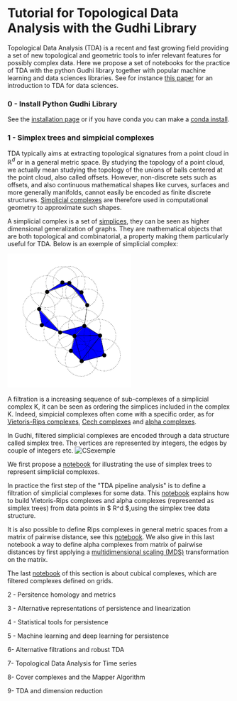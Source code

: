
# Tutorial for Topological Data Analysis with the Gudhi Library

Topological Data Analysis (TDA) is a recent and fast growing  field providing a set of new topological and geometric tools to infer relevant features for possibly complex data. Here we propose a set of notebooks for the practice of TDA with the python Gudhi library together with popular machine learning and data sciences libraries.
See for instance [this paper](https://arxiv.org/abs/1710.04019) for an introduction to TDA for data sciences.

### 0 - Install Python Gudhi Library  

See the [installation page](http://gudhi.gforge.inria.fr/python/latest/installation.html) or if you have conda you can make a [conda install](https://anaconda.org/conda-forge/gudhi).

### 1 - Simplex trees and simpicial complexes

TDA typically aims at extracting topological signatures from a point cloud in $\mathbb R^d$ or in a general metric space. By studying the topology of a point cloud, we actually mean studying the topology of the unions of balls centered at the point cloud, also called offsets. However, non-discrete sets such as offsets, and also continuous mathematical shapes like curves, surfaces and more generally manifolds, cannot easily be encoded as finite discrete structures. [Simplicial complexes](https://en.wikipedia.org/wiki/Simplicial_complex) are therefore used in computational geometry to approximate such shapes.

A simplicial complex is a set of [simplices](https://en.wikipedia.org/wiki/Simplex), they can be seen as higher dimensional generalization of graphs. They are mathematical objects that are both topological and combinatorial, a property making them particularly useful for TDA. Below is an exemple of simplicial complex:

![title](Images/Pers14.PNG)
 
A filtration is a increasing sequence of sub-complexes of a simplicial complex K, it can be seen as ordering the simplices included in the complex K. Indeed, simpicial complexes often come with a specific order, as for [Vietoris-Rips complexes](https://en.wikipedia.org/wiki/Vietoris%E2%80%93Rips_complex), [Cech complexes](https://en.wikipedia.org/wiki/%C4%8Cech_complex) and [alpha complexes](https://en.wikipedia.org/wiki/Alpha_shape#Alpha_complex). 

In Gudhi, filtered simplicial complexes are encoded through a data structure called simplex tree. The vertices are represented by integers, the edges by couple of integers etc.
![CSexemple](http://gudhi.gforge.inria.fr/python/latest/_images/Simplex_tree_representation.png)


We first propose a [notebook](Tuto-GUDHI-simplex-Trees.ipynb) for illustrating the use of simplex trees to represent simplicial complexes.

In practice the first step of the "TDA pipeline analysis" is to define a filtration of simplicial complexes for some data. This [notebook](Tuto-GUDHI-simplicial-complexes-from-data-points.ipynb) explains how to build Vietoris-Rips complexes and alpha complexes (represented as simplex trees) from data points in $ R^d $,using the simplex tree data structure.

It is also possible to define Rips complexes in general metric spaces from a matrix of pairwise distance, see this [notebook](Tuto-GUDHI-simplicial-complexes-from-distance-matrix.ipynb). We also give in this last notebook a way to define alpha complexes from matrix of pairwise distances by first applying a [multidimensional scaling (MDS)](https://en.wikipedia.org/wiki/Multidimensional_scaling) transformation on the matrix.

The last [notebook]() of this section is about cubical complexes, which are filtered complexes defined on grids.


2 - Persitence homology and metrics


3 - Alternative representations of persistence and linearization


4 - Statistical tools for persistence


5 - Machine learning and deep learning for persistence


6- Alternative filtrations and robust TDA


7- Topological Data Analysis for Time series


8- Cover complexes and the Mapper Algorithm 


9- TDA and dimension reduction
